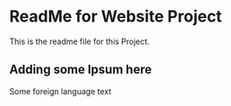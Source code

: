# ReadMe for Website Project

This is the readme file for this Project.

## Adding some Ipsum here

Some foreign language text
